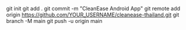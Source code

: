 git init
git add .
git commit -m "CleanEase Android App"
git remote add origin https://github.com/YOUR_USERNAME/cleanease-thailand.git
git branch -M main
git push -u origin main
